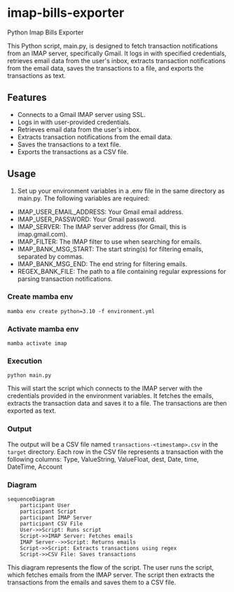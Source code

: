 # imap-bills-exporter
Python Imap Bills Exporter

This Python script, main.py, is designed to fetch transaction notifications from an IMAP server, specifically Gmail. It logs in with specified credentials, retrieves email data from the user's inbox, extracts transaction notifications from the email data, saves the transactions to a file, and exports the transactions as text.

## Features

- Connects to a Gmail IMAP server using SSL.
- Logs in with user-provided credentials.
- Retrieves email data from the user's inbox.
- Extracts transaction notifications from the email data.
- Saves the transactions to a text file.
- Exports the transactions as a CSV file.

## Usage

1. Set up your environment variables in a .env file in the same directory as main.py. The following variables are required:

- IMAP_USER_EMAIL_ADDRESS: Your Gmail email address.
- IMAP_USER_PASSWORD: Your Gmail password.
- IMAP_SERVER: The IMAP server address (for Gmail, this is imap.gmail.com).
- IMAP_FILTER: The IMAP filter to use when searching for emails.
- IMAP_BANK_MSG_START: The start string(s) for filtering emails, separated by commas.
- IMAP_BANK_MSG_END: The end string for filtering emails.
- REGEX_BANK_FILE: The path to a file containing regular expressions for parsing transaction notifications.

### Create mamba env
```bash=
mamba env create python=3.10 -f environment.yml
```
### Activate mamba env
```bash=
mamba activate imap
```

### Execution
```bash=
python main.py
```

This will start the script which connects to the IMAP server with the credentials 
provided in the environment variables. It fetches the emails, extracts the transaction 
data and saves it to a file. The transactions are then exported as text.

### Output
The output will be a CSV file named `transactions-<timestamp>.csv` in the `target` directory.
Each row in the CSV file represents a transaction with the following columns:
Type, ValueString, ValueFloat, dest, Date, time, DateTime, Account

### Diagram
```mermaid
sequenceDiagram
    participant User
    participant Script
    participant IMAP Server
    participant CSV File
    User->>Script: Runs script
    Script->>IMAP Server: Fetches emails
    IMAP Server-->>Script: Returns emails
    Script->>Script: Extracts transactions using regex
    Script->>CSV File: Saves transactions
```

This diagram represents the flow of the script. The user runs the script, which fetches 
emails from the IMAP server. The script then extracts the transactions from the emails 
and saves them to a CSV file.

